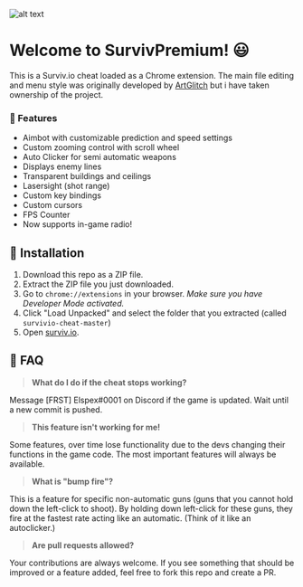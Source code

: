 ![alt text](https://i.imgur.com/D7k4Jum.jpg "Survivio Banner")

# Welcome to SurvivPremium! 😃

This is a Surviv.io cheat loaded as a Chrome extension. The main file editing and menu style was originally developed by [ArtGlitch](https://github.com/Elspex/surviviopremium/commits?author=art-glitch) but i have taken ownership of the project.

### 💪 Features

* Aimbot with customizable prediction and speed settings
* Custom zooming control with scroll wheel
* Auto Clicker for semi automatic weapons
* Displays enemy lines
* Transparent buildings and ceilings 
* Lasersight (shot range)
* Custom key bindings
* Custom cursors
* FPS Counter
* Now supports in-game radio!

## 🔨 Installation

1. Download this repo as a ZIP file. 
2. Extract the ZIP file you just downloaded. 
3. Go to `chrome://extensions` in your browser. *Make sure you have Developer Mode activated.*
4. Click "Load Unpacked" and select the folder that you extracted (called `survivio-cheat-master`)
5. Open [surviv.io](http://surviv.io).

## 🤔 FAQ

> **What do I do if the cheat stops working?**

Message [FRST] Elspex#0001 on Discord if the game is updated. Wait until a new commit is pushed.

> **This feature isn't working for me!**

Some features, over time lose functionality due to the devs changing their functions in the game code. The most important features will always be available. 

> **What is "bump fire"?**

This is a feature for specific non-automatic guns (guns that you cannot hold down the left-click to shoot). By holding down left-click for these guns, they fire at the fastest rate acting like an automatic. (Think of it like an autoclicker.)

> **Are pull requests allowed?**

Your contributions are always welcome. If you see something that should be improved or a feature added, feel free to fork this repo and create a PR. 
